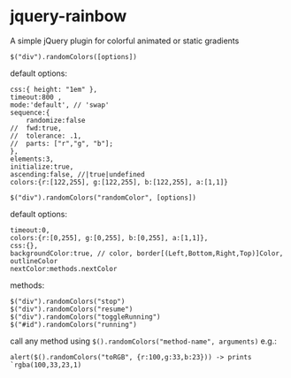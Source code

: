 # jquery-rainbow
A simple jQuery plugin for colorful animated or static gradients


`$("div").randomColors([options])`

default options:

	css:{ height: "1em" },
	timeout:800 ,
	mode:'default', // 'swap'
	sequence:{
		randomize:false
	//	fwd:true,
	//  tolerance: .1,
	//	parts: ["r","g", "b"];
	},
	elements:3,
	initialize:true,
	ascending:false, //|true|undefined
	colors:{r:[122,255], g:[122,255], b:[122,255], a:[1,1]}


`$("div").randomColors("randomColor", [options])`

default options:

	timeout:0,
	colors:{r:[0,255], g:[0,255], b:[0,255], a:[1,1]},
	css:{},
	backgroundColor:true, // color, border[(Left,Bottom,Right,Top)]Color, outlineColor
	nextColor:methods.nextColor

methods:

	$("div").randomColors("stop")
	$("div").randomColors("resume")
	$("div").randomColors("toggleRunning")
	$("#id").randomColors("running")

 call any method using `$().randomColors("method-name", arguments)` e.g.:
 
    alert($().randomColors("toRGB", {r:100,g:33,b:23})) -> prints `rgba(100,33,23,1)
